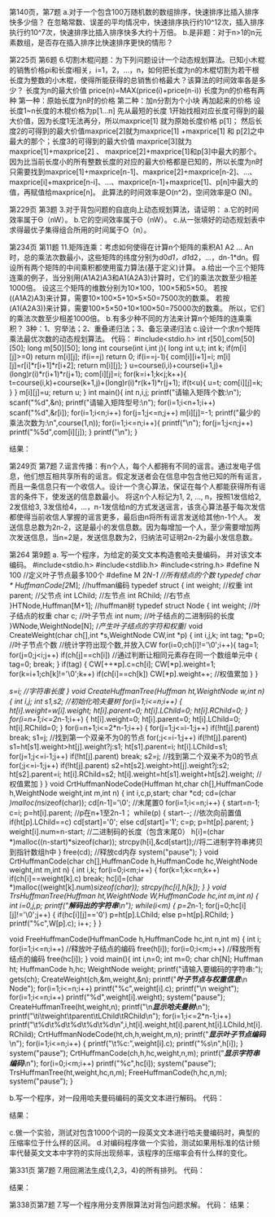 第140页，第7题
a.对于一个包含100万随机数的数组排序，快速排序比插入排序快多少倍？
在忽略常数、误差的平均情况中，快速排序执行约10^12次，插入排序执行约10^7次，快速排序比插入排序快多大约十万倍。
b.是非题：对于n>1的n元素数组，是否存在插入排序比快速排序更快的情形？

第225页 第6题
6.切割木棍问题：为下列问题设计一个动态规划算法。已知小木棍的销售价格pi和长度i相关，i=1，2，…，n，如何把长度为n的木棍切割为若干根长度为整数的小木棍，使得所能获得的总销售价格最大？该算法的时间效率各是多少？
长度为n的最大价值 price(n)=MAX(price(i)+price(n-i))
长度为n的价格有两种
第一种：原始长度为n时的价格
第二种：加n分割为个小块 再加起来的价格
设长度1~n长度的木棍价格为p[1…n]
先从最短的长度 1开始找相对应长度可得到的最大价值，因为长度1无法再分，所以maxprice[1] 就为原始长度价格 p[1]；
然后长度2的可得到的最大价值maxprice[2]就为maxprice[1] +maxprice[1] 和 p[2]之中最大的那个；长度3的可得到的最大价值
maxprice[3]就为 maxprice[1]+maxprice[2] 、
maxprice[2]+maxprice[1]和p[3]中最大的那个。
因为比当前长度小的所有整数长度的对应的最大价格都是已知的，所以长度为n时只需要找到maxprice[1]+maxprice[n-1]、maxprice[2]+maxprice[n-2]、…、maxprice[i]+maxprice[n-i]、…、maxprice[n-1]+maxprice[1]、p[n]中最大的值，再赋值给maxprice[n]。
此算法的时间效率是O(n^2)，空间效率是O (N)。


第229页 第3题
3.对于背包问题的自底向上动态规划算法，请证明：
a.它的时间效率属于Θ（nW）。
b.它的空间效率属于Θ（nW）。
c.从一张填好的动态规划表中求得最优子集得组合所用的时间属于Ο（n）。

第234页 第11题
11.矩阵连乘：考虑如何使得在计算n个矩阵的乘积A1 A2 … An时，总的乘法次数最小，这些矩阵的纬度分别为d0*d1，d1*d2，…，dn-1*dn。假设所有两个矩阵的中间乘积都使用蛮力算法(基于定义)计算。
a.给出一个三个矩阵连乘的例子，当分别用(A1A2)A3和A1(A2A3)计算时，它们的乘法次数至少相差1000倍。
设这三个矩阵的维数分别为10×100，100×5和5×50。
若按 ((A1A2)A3)来计算，需要10×100×5+10×5×50=7500次的数乘。
若按 (A1(A2A3))来计算，需要100×5×50+10×100×50=75000次的数乘。
所以，它们的乘法次数至少相差1000倍。
b.有多少种不同的方法来计算n个矩阵的连乘乘积？
3种：1、穷举法；2、重叠递归法；3、备忘录递归法
c.设计一个求n个矩阵乘法最优次数的动态规划算法。
代码：
#include<stdio.h>
int r[50],com[50][50];
long m[50][50];
long int course(int i,int j){
	long int u,t;
	int k;
	if(m[i][j]>=0)
		return m[i][j];
	if(i==j)
		return 0;
	if(i==j-1){
		com[i][i+1]=i;
		m[i][j]=r[i]*r[i+1]*r[i+2];
		return m[i][j];
	}
	u=course(i,i)+course(i+1,j)+(long)r(i)*r(i+1)*r(j+1);
	com[i][j]=i;
	for(k=i+1;k<j;k++){
		t=course(i,k)+course(k+1,j)+(long)r(i)*r(k+1)*r(j+1);
		if(t<u){
			u=t;
			com[i][j]=k;
		}
	}
	m[i][j]=u;
	return u;
}
int main(){
	int n,i,j;
	printf("请输入矩阵个数:\n");
	scanf("%d",&n);
	printf("请输入矩阵型号:\n");
	for(i=1;i<n+1;i++)
		scanf("%d",&r[i]);
	for(i=1;i<n;i++)
		for(j=1;j<=n;j++)
			m[i][j]=-1;
		printf("最少的乘法次数为:\n",course(1,n));
		for(i=1;i<=n;i++){
			printf("\n");
			for(j=1;j<n;j++)
				printf("%5d",com[i][j]);
		}
		printf("\n");
}


结果：
 
第249页 第7题
7.谣言传播：有n个人，每个人都拥有不同的谣言。通过发电子信息，他们想互相共享所有的谣言。假定发送者会在信息中包含他已知的所有谣言，而且一条信息只有一个收信人。设计一个贪心算法，保证在每个人都能获得所有谣言的条件下，使发送的信息数最小。
将这n个人标记为1, 2, …, n，按照1发信给2, 2发信给3, 3发信给4，…，n-1发信给n的方式发送谣言，该贪心算法基于每次发信都使得当前收信人掌握的谣言更多，最后由n将所有谣言发送给其他n-1个人。
发送信息总数为2n-2，这是最小的发信息数。因为每增加一个人，至少需要增加两次发送信息，当n=2是，发送信息数为2，归纳法可证明2n-2为最小发信息数。

第264 第9题
a.	写一个程序，为给定的英文文本构造套哈夫曼编码， 并对该文本编码。
#include<stdio.h>
#include<stdlib.h>
#include<string.h>
#define N 100  //定义叶子节点最多100个
#define M 2*N-1  //所有结点的个数
typedef char * HuffmanCode[2*M];  //huffman编码
typedef struct
{
	int weight; //权重
	int parent; //父节点
	int LChild;  //左节点
	int RChild;  //右节点
}HTNode,Huffman[M+1];  //huffman树
typedef struct Node
{
  int weight;  //叶子结点的权重
  char c;   //叶子节点
  int num;  //叶子结点的二进制码的长度
}WNode,WeightNode[N];
 /*产生叶子结点的字符和权重*/
void CreateWeight(char ch[],int *s,WeightNode CW,int *p)
{
	int i,j,k;
	int tag;
	*p=0;  //叶子节点个数
	//统计字符出现个数,并放入CW
	for(i=0;ch[i]!='\0';i++){
		tag=1;
	for(j=0;j<i;j++)
		if(ch[j]==ch[i]) //通过判断让相同元素存在同一个数组单元中
		{
			tag=0;
			break;
		}
		if(tag)
		{
			CW[++*p].c=ch[i];
			CW[*p].weight=1;
			for(k=i+1;ch[k]!='\0';k++)
				if(ch[i]==ch[k])
					CW[*p].weight++; //权值累加
		}
}

*s=i; //字符串长度
}
void CreateHuffmanTree(Huffman ht,WeightNode w,int n)
{
	int i,j;
	int s1,s2;
	//初始化哈夫曼树
	for(i=1;i<=n;i++)
	{
		ht[i].weight=w[i].weight;
		ht[i].parent=0;
		ht[i].LChild=0;
		ht[i].RChild=0;
	}
	for(i=n+1;i<=2*n-1;i++)
	{
		ht[i].weight=0;
        ht[i].parent=0;
		ht[i].LChild=0;
		ht[i].RChild=0;
	}
	for(i=n+1;i<=2*n-1;i++)
	{
		for(j=1;j<=i-1;j++)
			if(!ht[j].parent)
				break;
			s1=j; //找到第一个双亲不为0的节点
			for(;j<=i-1;j++)
				if(!ht[j].parent)
					s1=ht[s1].weight>ht[j].weight?j:s1;
				ht[s1].parent=i;
				ht[i].LChild=s1;
				for(j=1;j<=i-1;j++)
					if(!ht[j].parent)
						break;
					s2=j; //找到第二个双亲不为0的节点
                    for(;j<=i-1;j++)
                     if(!ht[j].parent)
						 s2=ht[s2].weight>ht[j].weight?j:s2;
					 ht[s2].parent=i;
					 ht[i].RChild=s2;
					 ht[i].weight=ht[s1].weight+ht[s2].weight; //权值累加
	}
}
void CrtHuffmanNodeCode(Huffman ht,char ch[],HuffmanCode h,WeightNode weight,int m,int n)
{
	int i,c,p,start;
	char *cd;
	cd=(char *)malloc(n*sizeof(char));
	cd[n-1]='\0'; //末尾置0
	for(i=1;i<=n;i++)
	{
		start=n-1;
		c=i;
		p=ht[i].parent; //p在n+1至2n-1；
		while(p)
		{
			start--; //依次向前置值
			if(ht[p].LChild==c)
				cd[start]='0';
			else
				cd[start]='1';
			c=p;
			p=ht[p].parent;
		}
		weight[i].num=n-start; //二进制码的长度（包含末尾0）
		h[i]=(char *)malloc((n-start)*sizeof(char));
		strcpy(h[i],&cd[start]);//将二进制字符串拷贝到指针数组h中
	}
	free(cd); //释放cd内存
	system("pause");
}
void CrtHuffmanCode(char ch[],HuffmanCode h,HuffmanCode hc,WeightNode weight,int m,int n)
{
  int i,k;
  for(i=0;i<m;i++)
  {
	  for(k=1;k<=n;k++)
		  if(ch[i]==weight[k].c)
			  break;
		  hc[i]=(char *)malloc((weight[k].num)*sizeof(char));
		  strcpy(hc[i],h[k]);
  }
}
void TrsHuffmanTree(Huffman ht,WeightNode W,HuffmanCode hc,int m,int n)
{
	int i=0,j,p;
	printf("***解码出的字符串***\n");
	while(i<m)
	{
		p=2*n-1;
		for(j=0;hc[i][j]!='\0';j++)
		{
			if(hc[i][j]=='0')
				p=ht[p].LChild;
			else
				p=ht[p].RChild;
		}
		printf("%c",W[p].c);
		i++;
	}
}

void FreeHuffmanCode(HuffmanCode h,HuffmanCode hc,int n,int m)
{
	int i;
	for(i=1;i<=n;i++) //释放叶子结点的编码
		free(h[i]);
	for(i=0;i<m;i++) //释放所有结点的编码
		free(hc[i]);
}
void main(){
	int i,n=0;
	int m=0;
	char ch[N];
	Huffman ht;
	HuffmanCode h,hc;
	WeightNode weight;
	printf("请输入要编码的字符串:");
	gets(ch);
	CreateWeight(ch,&m,weight,&n);
	printf("***叶子节点与权重信息***\n Node");
	for(i=1;i<=n;i++)
		printf("%c",weight[i].c);
	   printf("\n weight");
	   for(i=1;i<=n;i++)
      	printf("%d",weight[i].weight);
	  system("pause");
CreateHuffmanTree(ht,weight,n);
printf("\n***显示哈夫曼树***\n");
printf("\ti\tweight\tparent\tLChild\tRChild\n");
for(i=1;i<=2*n-1;i++)
	printf("\t%d\t%d\t%d\t%d\t%d\n",i,ht[i].weight,ht[i].parent,ht[i].LChild,ht[i].RChild);
CrtHuffmanNodeCode(ht,ch,h,weight,m,n);
printf("***显示叶子节点编码***\n");
for(i=1;i<=n;i++)
{
	printf("\t%c:",weight[i].c);
	printf("%s\n",h[i]);
}
system("pause");
CrtHuffmanCode(ch,h,hc,weight,n,m);
printf("***显示字符串编码***\n");
for(i=0;i<m;i++)
printf("%c",hc[i]);
system("pause");
TrsHuffmanTree(ht,weight,hc,n,m);
FreeHuffmanCode(h,hc,n,m);
system("pause");
}

 
b.写一个程序，对一段用哈夫曼码编码的英文文本进行解码。
代码：
 
结果：
 
c.做一个实验，测试对包含1000个词的一段英文文本进行哈夫曼编码时，典型的压缩率位于什么样的区间。
d.对编码程序做一个实验，测试如果用标准的估计频率代替英文文本中字符的实际出现频率，该程序的压缩率会有什么样的变化。






第331页 第7题
7.用回溯法生成{1,2,3，4}的所有排列。
代码：
 

结果：
 
第338页第7题
7.写一个程序用分支界限算法对背包问题求解。
代码：
结果：

